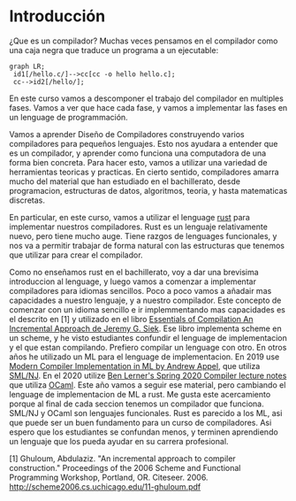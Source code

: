 # Introducción

¿Que es un compilador? Muchas veces pensamos en el compilador como una caja
negra que traduce un programa a un ejecutable:
```mermaid
graph LR;
 id1[/hello.c/]-->cc[cc -o hello hello.c];
 cc-->id2[/hello/];
```
En este curso vamos a descomponer el trabajo del compilador en multiples fases.
Vamos a ver que hace cada fase, y vamos a implementar las fases en un lenguage
de programmación.


Vamos a aprender Diseño de Compiladores construyendo varios compiladores para
pequeños lenguajes. Esto nos ayudara a entender que es un compilador, y aprender
como funciona una computadora de una forma bien concreta. Para hacer esto, vamos
a utilizar una variedad de herramientas teoricas y practicas. En cierto sentido,
compiladores amarra mucho del material que han estudiado en el bachillerato,
desde programacion, estructuras de datos, algoritmos, teoria, y hasta
matematicas discretas.

En particular, en este curso, vamos a utilizar el lenguage
[rust](https://www.rust-lang.org/) para implementar nuestros compiladores. Rust
es un lenguaje relativamente nuevo, pero tiene mucho auge. Tiene razgos de
lenguages funcionales, y nos va a permitir trabajar de forma natural con las
estructuras que tenemos que utilizar para crear el compilador.

Como no enseñamos rust en el bachillerato, voy a dar una brevisima introduccion
al lenguage, y luego vamos a comenzar a implementar compiladores para idiomas
sencillos. Poco a poco vamos a añadair mas capacidades a nuestro lenguaje, y a
nuestro compilador. Este concepto de comenzar con un idioma sencillo e ir
implemmentando mas capacidades es el descrito en [1] y utilizado en el libro
[Essentials of Compilation An Incremental Approach de Jeremy G.
Siek](https://www.dropbox.com/s/ktdw8j0adcc44r0/book.pdf?dl=1). Ese libro
implementa scheme en un scheme, y he visto estudiantes confundir el lenguage de
implementacion y el que estan compilando. Prefiero compilar un lenguage con
otro. En otros años he utilizado un ML para el lenguage de implementacion. En
2019 use [Modern Compiler Implementation in ML by Andrew
Appel](https://www.cs.princeton.edu/~appel/modern/ml/), que utiliza
[SML/NJ](http://www.smlnj.org/). En el 2020 utilize [Ben Lerner's Spring 2020
Compiler lecture
notes](https://course.ccs.neu.edu/cs4410sp20/#%28part._lectures%29) que utiliza
[OCaml](https://ocaml.org/). Este año vamos a seguir ese material, pero
cambiando el lenguage de implementacion de ML a rust. Me gusta este acercamiento
porque al final de cada seccion tenemos un compilador que funciona. SML/NJ y
OCaml son lenguajes funcionales. Rust es parecido a los ML, asi que puede ser un
buen fundamento para un curso de compiladores. Asi espero que los estudiantes se
confundan menos, y terminen aprendiendo un lenguaje que los pueda ayudar en su
carrera profesional.

[1] Ghuloum, Abdulaziz. "An incremental approach to compiler construction."
Proceedings of the 2006 Scheme and Functional Programming Workshop, Portland,
OR. Citeseer. 2006. <http://scheme2006.cs.uchicago.edu/11-ghuloum.pdf>
